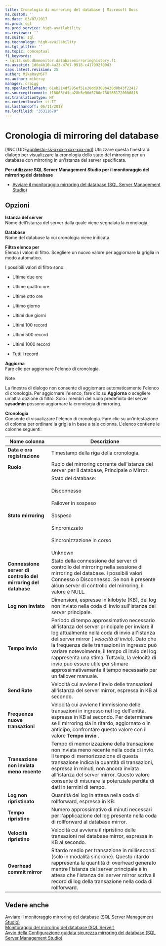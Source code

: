 ```yaml
---
title: Cronologia di mirroring del database | Microsoft Docs
ms.custom: ''
ms.date: 03/07/2017
ms.prod: sql
ms.prod_service: high-availability
ms.reviewer: ''
ms.suite: sql
ms.technology: high-availability
ms.tgt_pltfrm: ''
ms.topic: conceptual
f1_keywords:
- sql13.swb.dbmmonitor.databasemirroringhistory.f1
ms.assetid: 1d6e4b10-4a23-47d7-9918-c417992f09d3
caps.latest.revision: 25
author: MikeRayMSFT
ms.author: mikeray
manager: craigg
ms.openlocfilehash: 61eb214df285ef51e20dd8308b430d0b43f22417
ms.sourcegitcommit: f16003fd1ca28b5e06d5700e730f681720006816
ms.translationtype: HT
ms.contentlocale: it-IT
ms.lasthandoff: 06/11/2018
ms.locfileid: "35311670"
---
```

# <a name="database-mirroring-history"></a>Cronologia di mirroring del database
[!INCLUDE[appliesto-ss-xxxx-xxxx-xxx-md](../../includes/appliesto-ss-xxxx-xxxx-xxx-md.md)]
  Utilizzare questa finestra di dialogo per visualizzare la cronologia dello stato del mirroring per un database con mirroring in un'istanza del server specificata.  
  
 **Per utilizzare SQL Server Management Studio per il monitoraggio del mirroring del database**  
  
-   [Avviare il monitoraggio mirroring del database &#40;SQL Server Management Studio&#41;](../../database-engine/database-mirroring/start-database-mirroring-monitor-sql-server-management-studio.md)  
  
## <a name="options"></a>Opzioni  
 **Istanza del server**  
 Nome dell'istanza del server dalla quale viene segnalata la cronologia.  
  
 **Database**  
 Nome del database la cui cronologia viene indicata.  
  
 **Filtra elenco per**  
 Elenca i valori di filtro. Scegliere un nuovo valore per aggiornare la griglia in modo automatico.  
  
 I possibili valori di filtro sono:  
  
-   Ultime due ore  
  
-   Ultime quattro ore  
  
-   Ultime otto ore  
  
-   Ultimo giorno  
  
-   Ultimi due giorni  
  
-   Ultimi 100 record  
  
-   Ultimi 500 record  
  
-   Ultimi 1000 record  
  
-   Tutti i record  
  
 **Aggiorna**  
 Fare clic per aggiornare l'elenco di cronologia.  
  
> [!NOTE]  
>  La finestra di dialogo non consente di aggiornare automaticamente l'elenco di cronologia. Per aggiornare l'elenco, fare clic su **Aggiorna** o scegliere un'altra opzione di filtro. Solo i membri del ruolo predefinito del server **sysadmin** possono aggiornare la cronologia di mirroring.  
  
 **Cronologia**  
 Consente di visualizzare l'elenco di cronologia. Fare clic su un'intestazione di colonna per ordinare la griglia in base a tale colonna. L'elenco contiene le colonne seguenti:  
  
|Nome colonna|Descrizione|  
|-----------------|-----------------|  
|**Data e ora registrazione**|Timestamp della riga della cronologia.|  
|**Ruolo**|Ruolo del mirroring corrente dell'istanza del server per il database, Principale o Mirror.|  
|**Stato mirroring**|Stato del database:<br /><br /> Disconnesso<br /><br /> Failover in sospeso<br /><br /> Sospeso<br /><br /> Sincronizzato<br /><br /> Sincronizzazione in corso<br /><br /> Unknown|  
|**Connessione server di controllo del mirroring del database**|Stato della connessione del server di controllo del mirroring nella sessione di mirroring del database. I possibili valori Connesso o Disconnesso. Se non è presente alcun server di controllo del mirroring, il valore è NULL.|  
|**Log non inviato**|Dimensioni, espresse in kilobyte (KB), del log non inviato nella coda di invio sull'istanza del server principale.|  
|**Tempo invio**|Periodo di tempo approssimativo necessario all'istanza del server principale per inviare il log attualmente nella coda di invio all'istanza del server mirror ( *velocità di invio*). Dato che la frequenza delle transazioni in ingresso può variare notevolmente, il tempo di invio del log rappresenta una stima. Tuttavia, la velocità di invio può essere utile per stimare approssimativamente il tempo necessario per un failover manuale.|  
|**Send Rate**|Velocità cui avviene l'invio delle transazioni all'istanza del server mirror, espressa in KB al secondo.|  
|**Frequenza nuove transazioni**|Velocità cui avviene l'immissione delle transazioni in ingresso nel log dell'entità, espressa in KB al secondo. Per determinare se il mirroring sia in ritardo, aggiornato o in anticipo, confrontare questo valore con il valore **Tempo invio** .|  
|**Transazione non inviata meno recente**|Tempo di memorizzazione della transazione non inviata meno recente nella coda di invio. Il tempo di memorizzazione di questa transazione indica la quantità di transazioni, espressa in minuti, non ancora inviata all'istanza del server mirror. Questo valore consente di misurare la potenziale perdita di dati in termini di tempo.|  
|**Log non ripristinato**|Quantità del log in attesa nella coda di rollforward, espressa in KB.|  
|**Tempo ripristino**|Numero approssimativo di minuti necessari per l'applicazione del log presente nella coda di rollforward al database mirror.|  
|**Velocità ripristino**|Velocità cui avviene il ripristino delle transazioni nel database mirror, espressa in KB al secondo.|  
|**Overhead commit mirror**|Ritardo medio per transazione in millisecondi (solo in modalità sincrone). Questo ritardo rappresenta la quantità di overhead generato mentre l'istanza del server principale è in attesa che l'istanza del server mirror scriva il record di log della transazione nella coda di rollforward.|  
  
## <a name="see-also"></a>Vedere anche  
 [Avviare il monitoraggio mirroring del database &#40;SQL Server Management Studio&#41;](../../database-engine/database-mirroring/start-database-mirroring-monitor-sql-server-management-studio.md)   
 [Monitoraggio del mirroring del database &#40;SQL Server&#41;](../../database-engine/database-mirroring/monitoring-database-mirroring-sql-server.md)   
 [Avvio della Configurazione guidata sicurezza mirroring del database &#40;SQL Server Management Studio&#41;](../../database-engine/database-mirroring/start-the-configuring-database-mirroring-security-wizard.md)  
  
  
